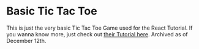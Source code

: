 # Basic Tic Tac Toe

This is just the very basic Tic Tac Toe Game used for the React Tutorial. If you wanna know
more, just check out [their Tutorial here](https://reactjs.org/tutorial/tutorial.html). Archived as of December 12th.